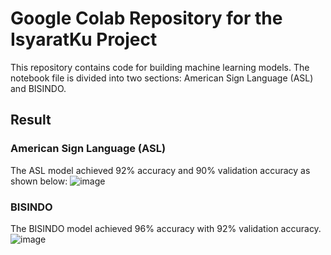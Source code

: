 # Google Colab Repository for the IsyaratKu Project

This repository contains code for building machine learning models. The notebook file is divided into two sections: American Sign Language (ASL) and BISINDO.

## Result
### American Sign Language (ASL)
The ASL model achieved 92% accuracy and 90% validation accuracy as shown below:
![image](https://github.com/IsyaratKu/colab-repository/assets/123140489/a04f0737-8fd1-4dad-945c-4920e97305ab)

### BISINDO
The BISINDO model achieved 96% accuracy with 92% validation accuracy.
![image](https://github.com/IsyaratKu/colab-repository/assets/123140489/f7e99343-5bac-4ef4-9444-173437221c40)
